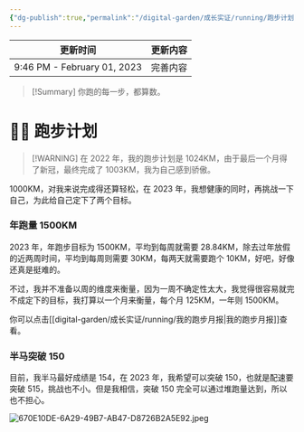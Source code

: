 ```yaml
---
{"dg-publish":true,"permalink":"/digital-garden/成长实证/running/跑步计划/","noteIcon":"1"}
---
```



| 更新时间                        | 更新内容 |
| --------------------------- | ---- |
| 9:46 PM - February 01, 2023 | 完善内容 |

> [!Summary] 你跑的每一步，都算数。

# 🏃🏻 跑步计划

> [!WARNING] 在 2022 年，我的跑步计划是 1024KM，由于最后一个月得了新冠，最终完成了 1003KM，我为自己感到骄傲。

1000KM，对我来说完成得还算轻松，在 2023 年，我想健康的同时，再挑战一下自己，为此给自己定下了两个目标。

### 年跑量 1500KM

2023 年，年跑步目标为 1500KM，平均到每周就需要 28.84KM，除去过年放假的近两周时间，平均到每周则需要 30KM，每两天就需要跑个 10KM，好吧，好像还真是挺难的。

不过，我并不准备以周的维度来衡量，因为一周不确定性太大，我觉得很容易就完不成定下的目标，我打算以一个月来衡量，每个月 125KM，一年则 1500KM。

你可以点击[[digital-garden/成长实证/running/我的跑步月报\|我的跑步月报]]查看。

### 半马突破 150

目前，我半马最好成绩是 154，在 2023 年，我希望可以突破 150，也就是配速要突破 515，挑战也不小。但是我相信，突破 150 完全可以通过堆跑量达到，所以也不担心。

![670E10DE-6A29-49B7-AB47-D8726B2A5E92.jpeg](/img/user/digital-garden/%E6%88%90%E9%95%BF%E5%AE%9E%E8%AF%81/running/assets/2023-01%E6%9C%88%E8%8B%B1%E8%AF%AD%E5%AD%A6%E4%B9%A0%E6%89%93%E5%8D%A1/670E10DE-6A29-49B7-AB47-D8726B2A5E92.jpeg)
